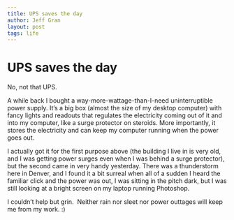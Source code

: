 ```yaml
---
title: UPS saves the day
author: Jeff Gran
layout: post
tags: life
---
```

# UPS saves the day

No, not that UPS.

A while back I bought a way-more-wattage-than-I-need uninterruptible power supply. It’s a big box (almost the size of my desktop computer) with fancy lights and readouts that regulates the electricity coming out of it and into my computer, like a surge protector on steroids. More importantly, it stores the electricity and can keep my computer running when the power goes out.

I actually got it for the first purpose above (the building I live in is very old, and I was getting power surges even when I was behind a surge protector), but the second came in very handy yesterday. There was a thunderstorm here in Denver, and I found it a bit surreal when all of a sudden I heard the familiar click and the power was out, I was sitting in the pitch dark, but I was still looking at a bright screen on my laptop running Photoshop.

I couldn’t help but grin.  Neither rain nor sleet nor power outtages will keep me from my work. :)
